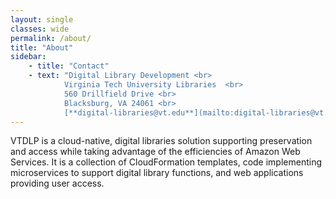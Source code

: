 ```yaml
---
layout: single
classes: wide
permalink: /about/
title: "About"
sidebar:
    - title: "Contact"
    - text: "Digital Library Development <br>
            Virginia Tech University Libraries  <br>
            560 Drillfield Drive <br> 
            Blacksburg, VA 24061 <br>  
            [**digital-libraries@vt.edu**](mailto:digital-libraries@vt.edu)"
---
```


<p>VTDLP is a cloud-native, digital libraries solution supporting preservation and access while taking advantage of the efficiencies of Amazon Web Services. It is a collection of CloudFormation templates, code implementing microservices to support digital library functions, and web applications providing user access.</p>